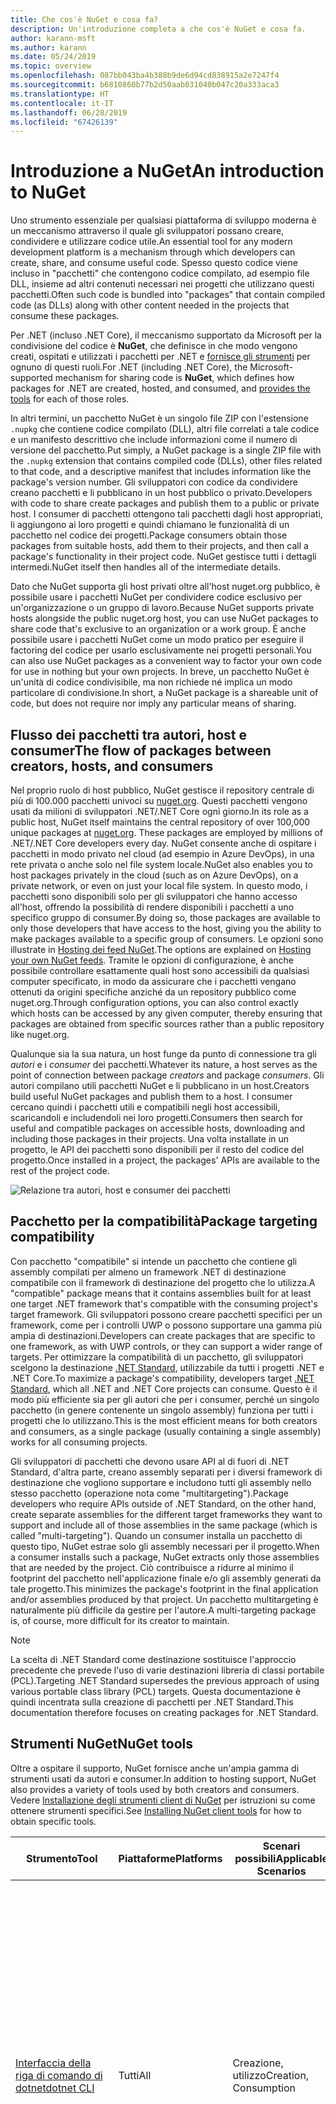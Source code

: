 ```yaml
---
title: Che cos'è NuGet e cosa fa?
description: Un'introduzione completa a che cos'è NuGet e cosa fa.
author: karann-msft
ms.author: karann
ms.date: 05/24/2019
ms.topic: overview
ms.openlocfilehash: 087bb043ba4b388b9de6d94cd838915a2e7247f4
ms.sourcegitcommit: b6810860b77b2d50aab031040b047c20a333aca3
ms.translationtype: HT
ms.contentlocale: it-IT
ms.lasthandoff: 06/28/2019
ms.locfileid: "67426139"
---
```

# <a name="an-introduction-to-nuget"></a><span data-ttu-id="8bb40-103">Introduzione a NuGet</span><span class="sxs-lookup"><span data-stu-id="8bb40-103">An introduction to NuGet</span></span>

<span data-ttu-id="8bb40-104">Uno strumento essenziale per qualsiasi piattaforma di sviluppo moderna è un meccanismo attraverso il quale gli sviluppatori possano creare, condividere e utilizzare codice utile.</span><span class="sxs-lookup"><span data-stu-id="8bb40-104">An essential tool for any modern development platform is a mechanism through which developers can create, share, and consume useful code.</span></span> <span data-ttu-id="8bb40-105">Spesso questo codice viene incluso in "pacchetti" che contengono codice compilato, ad esempio file DLL, insieme ad altri contenuti necessari nei progetti che utilizzano questi pacchetti.</span><span class="sxs-lookup"><span data-stu-id="8bb40-105">Often such code is bundled into "packages" that contain compiled code (as DLLs) along with other content needed in the projects that consume these packages.</span></span>

<span data-ttu-id="8bb40-106">Per .NET (incluso .NET Core), il meccanismo supportato da Microsoft per la condivisione del codice è **NuGet**, che definisce in che modo vengono creati, ospitati e utilizzati i pacchetti per .NET e [fornisce gli strumenti](install-nuget-client-tools.md) per ognuno di questi ruoli.</span><span class="sxs-lookup"><span data-stu-id="8bb40-106">For .NET (including .NET Core), the Microsoft-supported mechanism for sharing code is **NuGet**, which defines how packages for .NET are created, hosted, and consumed, and [provides the tools](install-nuget-client-tools.md) for each of those roles.</span></span>

<span data-ttu-id="8bb40-107">In altri termini, un pacchetto NuGet è un singolo file ZIP con l'estensione `.nupkg` che contiene codice compilato (DLL), altri file correlati a tale codice e un manifesto descrittivo che include informazioni come il numero di versione del pacchetto.</span><span class="sxs-lookup"><span data-stu-id="8bb40-107">Put simply, a NuGet package is a single ZIP file with the `.nupkg` extension that contains compiled code (DLLs), other files related to that code, and a descriptive manifest that includes information like the package's version number.</span></span> <span data-ttu-id="8bb40-108">Gli sviluppatori con codice da condividere creano pacchetti e li pubblicano in un host pubblico o privato.</span><span class="sxs-lookup"><span data-stu-id="8bb40-108">Developers with code to share create packages and publish them to a public or private host.</span></span> <span data-ttu-id="8bb40-109">I consumer di pacchetti ottengono tali pacchetti dagli host appropriati, li aggiungono ai loro progetti e quindi chiamano le funzionalità di un pacchetto nel codice dei progetti.</span><span class="sxs-lookup"><span data-stu-id="8bb40-109">Package consumers obtain those packages from suitable hosts, add them to their projects, and then call a package's functionality in their project code.</span></span> <span data-ttu-id="8bb40-110">NuGet gestisce tutti i dettagli intermedi.</span><span class="sxs-lookup"><span data-stu-id="8bb40-110">NuGet itself then handles all of the intermediate details.</span></span>

<span data-ttu-id="8bb40-111">Dato che NuGet supporta gli host privati oltre all'host nuget.org pubblico, è possibile usare i pacchetti NuGet per condividere codice esclusivo per un'organizzazione o un gruppo di lavoro.</span><span class="sxs-lookup"><span data-stu-id="8bb40-111">Because NuGet supports private hosts alongside the public nuget.org host, you can use NuGet packages to share code that's exclusive to an organization or a work group.</span></span> <span data-ttu-id="8bb40-112">È anche possibile usare i pacchetti NuGet come un modo pratico per eseguire il factoring del codice per usarlo esclusivamente nei progetti personali.</span><span class="sxs-lookup"><span data-stu-id="8bb40-112">You can also use NuGet packages as a convenient way to factor your own code for use in nothing but your own projects.</span></span> <span data-ttu-id="8bb40-113">In breve, un pacchetto NuGet è un'unità di codice condivisibile, ma non richiede né implica un modo particolare di condivisione.</span><span class="sxs-lookup"><span data-stu-id="8bb40-113">In short, a NuGet package is a shareable unit of code, but does not require nor imply any particular means of sharing.</span></span>

## <a name="the-flow-of-packages-between-creators-hosts-and-consumers"></a><span data-ttu-id="8bb40-114">Flusso dei pacchetti tra autori, host e consumer</span><span class="sxs-lookup"><span data-stu-id="8bb40-114">The flow of packages between creators, hosts, and consumers</span></span>

<span data-ttu-id="8bb40-115">Nel proprio ruolo di host pubblico, NuGet gestisce il repository centrale di più di 100.000 pacchetti univoci su [nuget.org](https://www.nuget.org). Questi pacchetti vengono usati da milioni di sviluppatori .NET/.NET Core ogni giorno.</span><span class="sxs-lookup"><span data-stu-id="8bb40-115">In its role as a public host, NuGet itself maintains the central repository of over 100,000 unique packages at [nuget.org](https://www.nuget.org). These packages are employed by millions of .NET/.NET Core developers every day.</span></span> <span data-ttu-id="8bb40-116">NuGet consente anche di ospitare i pacchetti in modo privato nel cloud (ad esempio in Azure DevOps), in una rete privata o anche solo nel file system locale.</span><span class="sxs-lookup"><span data-stu-id="8bb40-116">NuGet also enables you to host packages privately in the cloud (such as on Azure DevOps), on a private network, or even on just your local file system.</span></span> <span data-ttu-id="8bb40-117">In questo modo, i pacchetti sono disponibili solo per gli sviluppatori che hanno accesso all'host, offrendo la possibilità di rendere disponibili i pacchetti a uno specifico gruppo di consumer.</span><span class="sxs-lookup"><span data-stu-id="8bb40-117">By doing so, those packages are available to only those developers that have access to the host, giving you the ability to make packages available to a specific group of consumers.</span></span> <span data-ttu-id="8bb40-118">Le opzioni sono illustrate in [Hosting dei feed NuGet](hosting-packages/overview.md).</span><span class="sxs-lookup"><span data-stu-id="8bb40-118">The options are explained on [Hosting your own NuGet feeds](hosting-packages/overview.md).</span></span> <span data-ttu-id="8bb40-119">Tramite le opzioni di configurazione, è anche possibile controllare esattamente quali host sono accessibili da qualsiasi computer specificato, in modo da assicurare che i pacchetti vengano ottenuti da origini specifiche anziché da un repository pubblico come nuget.org.</span><span class="sxs-lookup"><span data-stu-id="8bb40-119">Through configuration options, you can also control exactly which hosts can be accessed by any given computer, thereby ensuring that packages are obtained from specific sources rather than a public repository like nuget.org.</span></span>

<span data-ttu-id="8bb40-120">Qualunque sia la sua natura, un host funge da punto di connessione tra gli *autori* e i *consumer* dei pacchetti.</span><span class="sxs-lookup"><span data-stu-id="8bb40-120">Whatever its nature, a host serves as the point of connection between package *creators* and package *consumers*.</span></span> <span data-ttu-id="8bb40-121">Gli autori compilano utili pacchetti NuGet e li pubblicano in un host.</span><span class="sxs-lookup"><span data-stu-id="8bb40-121">Creators build useful NuGet packages and publish them to a host.</span></span> <span data-ttu-id="8bb40-122">I consumer cercano quindi i pacchetti utili e compatibili negli host accessibili, scaricandoli e includendoli nei loro progetti.</span><span class="sxs-lookup"><span data-stu-id="8bb40-122">Consumers then search for useful and compatible packages on accessible hosts, downloading and including those packages in their projects.</span></span> <span data-ttu-id="8bb40-123">Una volta installate in un progetto, le API dei pacchetti sono disponibili per il resto del codice del progetto.</span><span class="sxs-lookup"><span data-stu-id="8bb40-123">Once installed in a project, the packages' APIs are available to the rest of the project code.</span></span>

![Relazione tra autori, host e consumer dei pacchetti](media/nuget-roles.png)

## <a name="package-targeting-compatibility"></a><span data-ttu-id="8bb40-125">Pacchetto per la compatibilità</span><span class="sxs-lookup"><span data-stu-id="8bb40-125">Package targeting compatibility</span></span>

<span data-ttu-id="8bb40-126">Con pacchetto "compatibile" si intende un pacchetto che contiene gli assembly compilati per almeno un framework .NET di destinazione compatibile con il framework di destinazione del progetto che lo utilizza.</span><span class="sxs-lookup"><span data-stu-id="8bb40-126">A "compatible" package means that it contains assemblies built for at least one target .NET framework that's compatible with the consuming project's target framework.</span></span> <span data-ttu-id="8bb40-127">Gli sviluppatori possono creare pacchetti specifici per un framework, come per i controlli UWP o possono supportare una gamma più ampia di destinazioni.</span><span class="sxs-lookup"><span data-stu-id="8bb40-127">Developers can create packages that are specific to one framework, as with UWP controls, or they can support a wider range of targets.</span></span> <span data-ttu-id="8bb40-128">Per ottimizzare la compatibilità di un pacchetto, gli sviluppatori scelgono la destinazione [.NET Standard](/dotnet/standard/net-standard), utilizzabile da tutti i progetti .NET e .NET Core.</span><span class="sxs-lookup"><span data-stu-id="8bb40-128">To maximize a package's compatibility, developers target [.NET Standard](/dotnet/standard/net-standard), which all .NET and .NET Core projects can consume.</span></span> <span data-ttu-id="8bb40-129">Questo è il modo più efficiente sia per gli autori che per i consumer, perché un singolo pacchetto (in genere contenente un singolo assembly) funziona per tutti i progetti che lo utilizzano.</span><span class="sxs-lookup"><span data-stu-id="8bb40-129">This is the most efficient means for both creators and consumers, as a single package (usually containing a single assembly) works for all consuming projects.</span></span>

<span data-ttu-id="8bb40-130">Gli sviluppatori di pacchetti che devono usare API al di fuori di .NET Standard, d'altra parte, creano assembly separati per i diversi framework di destinazione che vogliono supportare e includono tutti gli assembly nello stesso pacchetto (operazione nota come "multitargeting").</span><span class="sxs-lookup"><span data-stu-id="8bb40-130">Package developers who require APIs outside of .NET Standard, on the other hand, create separate assemblies for the different target frameworks they want to support and include all of those assemblies in the same package (which is called "multi-targeting").</span></span> <span data-ttu-id="8bb40-131">Quando un consumer installa un pacchetto di questo tipo, NuGet estrae solo gli assembly necessari per il progetto.</span><span class="sxs-lookup"><span data-stu-id="8bb40-131">When a consumer installs such a package, NuGet extracts only those assemblies that are needed by the project.</span></span> <span data-ttu-id="8bb40-132">Ciò contribuisce a ridurre al minimo il footprint del pacchetto nell'applicazione finale e/o gli assembly generati da tale progetto.</span><span class="sxs-lookup"><span data-stu-id="8bb40-132">This minimizes the package's footprint in the final application and/or assemblies produced by that project.</span></span> <span data-ttu-id="8bb40-133">Un pacchetto multitargeting è naturalmente più difficile da gestire per l'autore.</span><span class="sxs-lookup"><span data-stu-id="8bb40-133">A multi-targeting package is, of course, more difficult for its creator to maintain.</span></span>

> [!Note]
> <span data-ttu-id="8bb40-134">La scelta di .NET Standard come destinazione sostituisce l'approccio precedente che prevede l'uso di varie destinazioni libreria di classi portabile (PCL).</span><span class="sxs-lookup"><span data-stu-id="8bb40-134">Targeting .NET Standard supersedes the previous approach of using various portable class library (PCL) targets.</span></span> <span data-ttu-id="8bb40-135">Questa documentazione è quindi incentrata sulla creazione di pacchetti per .NET Standard.</span><span class="sxs-lookup"><span data-stu-id="8bb40-135">This documentation therefore focuses on creating packages for .NET Standard.</span></span>

## <a name="nuget-tools"></a><span data-ttu-id="8bb40-136">Strumenti NuGet</span><span class="sxs-lookup"><span data-stu-id="8bb40-136">NuGet tools</span></span>

<span data-ttu-id="8bb40-137">Oltre a ospitare il supporto, NuGet fornisce anche un'ampia gamma di strumenti usati da autori e consumer.</span><span class="sxs-lookup"><span data-stu-id="8bb40-137">In addition to hosting support, NuGet also provides a variety of tools used by both creators and consumers.</span></span> <span data-ttu-id="8bb40-138">Vedere [Installazione degli strumenti client di NuGet](install-nuget-client-tools.md) per istruzioni su come ottenere strumenti specifici.</span><span class="sxs-lookup"><span data-stu-id="8bb40-138">See [Installing NuGet client tools](install-nuget-client-tools.md) for how to obtain specific tools.</span></span>

| <span data-ttu-id="8bb40-139">Strumento</span><span class="sxs-lookup"><span data-stu-id="8bb40-139">Tool</span></span> | <span data-ttu-id="8bb40-140">Piattaforme</span><span class="sxs-lookup"><span data-stu-id="8bb40-140">Platforms</span></span> | <span data-ttu-id="8bb40-141">Scenari possibili</span><span class="sxs-lookup"><span data-stu-id="8bb40-141">Applicable Scenarios</span></span> | <span data-ttu-id="8bb40-142">DESCRIZIONE</span><span class="sxs-lookup"><span data-stu-id="8bb40-142">Description</span></span> |
| --- | --- | --- | --- |
| [<span data-ttu-id="8bb40-143">Interfaccia della riga di comando di dotnet</span><span class="sxs-lookup"><span data-stu-id="8bb40-143">dotnet CLI</span></span>](consume-packages/install-use-packages-dotnet-cli.md) | <span data-ttu-id="8bb40-144">Tutti</span><span class="sxs-lookup"><span data-stu-id="8bb40-144">All</span></span> | <span data-ttu-id="8bb40-145">Creazione, utilizzo</span><span class="sxs-lookup"><span data-stu-id="8bb40-145">Creation, Consumption</span></span> | <span data-ttu-id="8bb40-146">Strumento della riga di comando per librerie .NET Core e .NET Standard e per progetti in stile SDK destinati a .NET Framework (vedere [Attributo Sdk](/dotnet/core/tools/csproj#additions)).</span><span class="sxs-lookup"><span data-stu-id="8bb40-146">CLI tool for .NET Core and .NET Standard libraries, and for SDK-style projects that target .NET Framework (see [SDK attribute](/dotnet/core/tools/csproj#additions)).</span></span> <span data-ttu-id="8bb40-147">Fornisce determinate funzionalità dell'interfaccia della riga di comando di NuGet direttamente all'interno della toolchain di .NET Core.</span><span class="sxs-lookup"><span data-stu-id="8bb40-147">Provides certain NuGet CLI capabilities directly within the .NET Core tool chain.</span></span> <span data-ttu-id="8bb40-148">Come per l'interfaccia della riga di comando di NuGet, l'interfaccia della riga di comando di dotnet non interagisce con i progetti di Visual Studio.</span><span class="sxs-lookup"><span data-stu-id="8bb40-148">As with the NuGet CLI, the dotnet CLI does not interact with Visual Studio projects.</span></span> |
| [<span data-ttu-id="8bb40-149">Interfaccia della riga di comando di nuget.exe</span><span class="sxs-lookup"><span data-stu-id="8bb40-149">nuget.exe CLI</span></span>](consume-packages/install-use-packages-nuget-cli.md) | <span data-ttu-id="8bb40-150">Tutti</span><span class="sxs-lookup"><span data-stu-id="8bb40-150">All</span></span> | <span data-ttu-id="8bb40-151">Creazione, utilizzo</span><span class="sxs-lookup"><span data-stu-id="8bb40-151">Creation, Consumption</span></span> | <span data-ttu-id="8bb40-152">Strumento della riga di comando per librerie .NET Framework e per i progetti non in stile SDK destinati alle librerie .NET Standard.</span><span class="sxs-lookup"><span data-stu-id="8bb40-152">CLI tool for .NET Framework libraries and non-SDK-style projects that target .NET Standard libraries.</span></span> <span data-ttu-id="8bb40-153">Fornisce tutte le funzionalità di NuGet, con alcuni comandi applicabili in modo specifico agli autori dei pacchetti, altri applicabili solo ai consumer e altri ancora applicabili a entrambi.</span><span class="sxs-lookup"><span data-stu-id="8bb40-153">Provides all NuGet capabilities, with some commands applying specifically to package creators, some applying only to consumers, and others applying to both.</span></span> <span data-ttu-id="8bb40-154">Ad esempio, gli autori dei pacchetti usano il comando `nuget pack` per creare un pacchetto da vari assembly e file correlati, i consumer dei pacchetti usano `nuget install` per includere i pacchetti in una cartella di progetto e tutti gli utenti usano `nuget config` per impostare le variabili di configurazione di NuGet.</span><span class="sxs-lookup"><span data-stu-id="8bb40-154">For example, package creators use the `nuget pack` command to create a package from various assemblies and related files, package consumers use `nuget install` to include packages in a project folder, and everyone uses `nuget config` to set NuGet configuration variables.</span></span> <span data-ttu-id="8bb40-155">In quanto strumento indipendente dalla piattaforma, l'interfaccia della riga di comando di NuGet non interagisce con i progetti di Visual Studio.</span><span class="sxs-lookup"><span data-stu-id="8bb40-155">As a platform-agnostic tool, the NuGet CLI does not interact with Visual Studio projects.</span></span> |
| [<span data-ttu-id="8bb40-156">Console di Gestione pacchetti</span><span class="sxs-lookup"><span data-stu-id="8bb40-156">Package Manager Console</span></span>](tools/package-manager-console.md) | <span data-ttu-id="8bb40-157">Visual Studio su Windows</span><span class="sxs-lookup"><span data-stu-id="8bb40-157">Visual Studio on Windows</span></span> | <span data-ttu-id="8bb40-158">Utilizzo</span><span class="sxs-lookup"><span data-stu-id="8bb40-158">Consumption</span></span> | <span data-ttu-id="8bb40-159">Fornisce i [comandi di PowerShell](tools/Powershell-Reference.md) per l'installazione e la gestione dei pacchetti nei progetti Visual Studio.</span><span class="sxs-lookup"><span data-stu-id="8bb40-159">Provides [PowerShell commands](tools/Powershell-Reference.md) for installing and managing packages in Visual Studio projects.</span></span> |
| [<span data-ttu-id="8bb40-160">Interfaccia utente di Gestione pacchetti</span><span class="sxs-lookup"><span data-stu-id="8bb40-160">Package Manager UI</span></span>](tools/package-manager-ui.md) | <span data-ttu-id="8bb40-161">Visual Studio su Windows</span><span class="sxs-lookup"><span data-stu-id="8bb40-161">Visual Studio on Windows</span></span> | <span data-ttu-id="8bb40-162">Utilizzo</span><span class="sxs-lookup"><span data-stu-id="8bb40-162">Consumption</span></span> | <span data-ttu-id="8bb40-163">Fornisce un'interfaccia utente di facile utilizzo per l'installazione e la gestione dei pacchetti nei progetti Visual Studio.</span><span class="sxs-lookup"><span data-stu-id="8bb40-163">Provides an easy-to-use UI for installing and managing packages in Visual Studio projects.</span></span> |
| [<span data-ttu-id="8bb40-164">Interfaccia utente di Gestisci pacchetti NuGet</span><span class="sxs-lookup"><span data-stu-id="8bb40-164">Manage NuGet UI</span></span>](/visualstudio/mac/nuget-walkthrough) | <span data-ttu-id="8bb40-165">Visual Studio per Mac</span><span class="sxs-lookup"><span data-stu-id="8bb40-165">Visual Studio for Mac</span></span> | <span data-ttu-id="8bb40-166">Utilizzo</span><span class="sxs-lookup"><span data-stu-id="8bb40-166">Consumption</span></span> | <span data-ttu-id="8bb40-167">Fornisce un'interfaccia utente di semplice utilizzo per l'installazione e la gestione dei pacchetti nei progetti di Visual Studio per Mac.</span><span class="sxs-lookup"><span data-stu-id="8bb40-167">Provide an easy-to-use UI for installing and managing packages in Visual Studio for Mac projects.</span></span> |
| [<span data-ttu-id="8bb40-168">MSBuild</span><span class="sxs-lookup"><span data-stu-id="8bb40-168">MSBuild</span></span>](reference/msbuild-targets.md) | <span data-ttu-id="8bb40-169">WINDOWS</span><span class="sxs-lookup"><span data-stu-id="8bb40-169">Windows</span></span> | <span data-ttu-id="8bb40-170">Creazione, utilizzo</span><span class="sxs-lookup"><span data-stu-id="8bb40-170">Creation, Consumption</span></span> | <span data-ttu-id="8bb40-171">Fornisce la possibilità di creare pacchetti e ripristinare quelli usati in un progetto direttamente tramite la toolchain di MSBuild.</span><span class="sxs-lookup"><span data-stu-id="8bb40-171">Provides the ability to create packages and restore packages used in a project directly through the MSBuild tool chain.</span></span> |

<span data-ttu-id="8bb40-172">Come si può notare, gli strumenti NuGet da usare variano notevolmente in base al fatto che si stiano creando, utilizzando o pubblicando i pacchetti, oltre che in base alla piattaforma in uso.</span><span class="sxs-lookup"><span data-stu-id="8bb40-172">As you can see, the NuGet tools you work with depend greatly on whether you're creating, consuming, or publishing packages, and the platform on which you're working.</span></span> <span data-ttu-id="8bb40-173">Gli autori dei pacchetti in genere sono anche consumer, dal momento che compilano sulla base di funzionalità disponibili in altri pacchetti NuGet.</span><span class="sxs-lookup"><span data-stu-id="8bb40-173">Package creators are typically also consumers, as they build on top of functionality that exists in other NuGet packages.</span></span> <span data-ttu-id="8bb40-174">E tali pacchetti, naturalmente, possono dipendere a loro volta da altri.</span><span class="sxs-lookup"><span data-stu-id="8bb40-174">And those packages, of course, may in turn depend on still others.</span></span>

<span data-ttu-id="8bb40-175">Per altre informazioni, iniziare con gli articoli [Flusso di lavoro della creazione di pacchetti](create-packages/Overview-and-Workflow.md) e [Flusso di lavoro dell'utilizzo di pacchetti](consume-packages/Overview-and-Workflow.md).</span><span class="sxs-lookup"><span data-stu-id="8bb40-175">For more information, start with the [Package creation workflow](create-packages/Overview-and-Workflow.md) and [Package consumption workflow](consume-packages/Overview-and-Workflow.md) articles.</span></span>

## <a name="managing-dependencies"></a><span data-ttu-id="8bb40-176">Gestione delle dipendenze</span><span class="sxs-lookup"><span data-stu-id="8bb40-176">Managing dependencies</span></span>

<span data-ttu-id="8bb40-177">La possibilità di riutilizzare facilmente il lavoro di altri utenti è una delle funzionalità più utili di un sistema di gestione pacchetti.</span><span class="sxs-lookup"><span data-stu-id="8bb40-177">The ability to easily build on the work of others is one of most powerful features of a package management system.</span></span> <span data-ttu-id="8bb40-178">Di conseguenza, la maggior parte delle operazioni eseguite da NuGet è correlata alla gestione di tale albero delle dipendenze, o "grafico", per conto di un progetto.</span><span class="sxs-lookup"><span data-stu-id="8bb40-178">Accordingly, much of what NuGet does is managing that dependency tree or "graph" on behalf of a project.</span></span> <span data-ttu-id="8bb40-179">Detto in parole più semplici, sarà necessario preoccuparsi solo dei pacchetti che si usano direttamente in un progetto.</span><span class="sxs-lookup"><span data-stu-id="8bb40-179">Simply said, you need only concern yourself with those packages that you're directly using in a project.</span></span> <span data-ttu-id="8bb40-180">Se uno di questi pacchetti utilizza altri pacchetti (che possono a loro volta utilizzare altri pacchetti), NuGet si occupa di tutte queste dipendenze di livello inferiore.</span><span class="sxs-lookup"><span data-stu-id="8bb40-180">If any of those packages themselves consume other packages (which can, in turn, consume still others), NuGet takes care of all those down-level dependencies.</span></span>

<span data-ttu-id="8bb40-181">La figura seguente mostra un progetto che dipende da cinque pacchetti, che a loro volta dipendono da un numero di altri pacchetti.</span><span class="sxs-lookup"><span data-stu-id="8bb40-181">The following image shows a project that depends on five packages, which in turn depend on a number of others.</span></span>

![Esempio di grafico dipendenze di NuGet per un progetto .NET](media/dependency-graph.png)

<span data-ttu-id="8bb40-183">Si noti che alcuni pacchetti compaiono più volte nel grafico dipendenze.</span><span class="sxs-lookup"><span data-stu-id="8bb40-183">Notice that some packages appear multiple times in the dependency graph.</span></span> <span data-ttu-id="8bb40-184">Ad esempio, sono visibili tre diversi consumer del pacchetto B e ogni consumer potrebbe anche specificare una versione diversa per tale pacchetto (non riportato nella figura).</span><span class="sxs-lookup"><span data-stu-id="8bb40-184">For example, there are three different consumers of package B, and each consumer might also specify a different version for that package (not shown).</span></span> <span data-ttu-id="8bb40-185">Si tratta di una situazione comune, in particolare per i pacchetti usati diffusamente.</span><span class="sxs-lookup"><span data-stu-id="8bb40-185">This is a common occurrence, especially for widely-used packages.</span></span> <span data-ttu-id="8bb40-186">Fortunatamente NuGet esegue tutte le operazioni necessarie per determinare esattamente quale versione del pacchetto B soddisfi tutti i consumer.</span><span class="sxs-lookup"><span data-stu-id="8bb40-186">NuGet fortunately does all the hard work to determine exactly which version of package B satisfies all consumers.</span></span> <span data-ttu-id="8bb40-187">NuGet fa quindi lo stesso per tutti gli altri pacchetti, indipendentemente dal livello di profondità del grafico dipendenze.</span><span class="sxs-lookup"><span data-stu-id="8bb40-187">NuGet then does the same for all other packages, no matter how deep the dependency graph.</span></span>

<span data-ttu-id="8bb40-188">Per maggiori dettagli sul funzionamento di questo servizio in NuGet, vedere [Risoluzione delle dipendenze](consume-packages/dependency-resolution.md).</span><span class="sxs-lookup"><span data-stu-id="8bb40-188">For more details on how NuGet performs this service, see [Dependency resolution](consume-packages/dependency-resolution.md).</span></span>

## <a name="tracking-references-and-restoring-packages"></a><span data-ttu-id="8bb40-189">Rilevamento dei riferimenti e ripristino dei pacchetti</span><span class="sxs-lookup"><span data-stu-id="8bb40-189">Tracking references and restoring packages</span></span>

<span data-ttu-id="8bb40-190">Dal momento che i progetti possono essere spostati facilmente tra computer degli sviluppatori, repository del controllo del codice sorgente, server di compilazione e così via, è estremamente poco pratico mantenere gli assembly binari dei pacchetti NuGet associati direttamente a un progetto.</span><span class="sxs-lookup"><span data-stu-id="8bb40-190">Because projects can easily move between developer computers, source control repositories, build servers, and so forth, it's highly impractical to keep the binary assemblies of NuGet packages directly bound to a project.</span></span> <span data-ttu-id="8bb40-191">In questo modo, ogni copia del progetto avrebbe dimensioni inutilmente molto grandi, con conseguente spreco di spazio nei repository del controllo del codice sorgente.</span><span class="sxs-lookup"><span data-stu-id="8bb40-191">Doing so would make each copy of the project unnecessarily bloated (and thereby waste space in source control repositories).</span></span> <span data-ttu-id="8bb40-192">Risulterebbe anche molto difficile aggiornare i file binari del pacchetto a versioni più recenti, perché gli aggiornamenti dovrebbero essere applicati a tutte le copie del progetto.</span><span class="sxs-lookup"><span data-stu-id="8bb40-192">It would also make it very difficult to update package binaries to newer versions as updates would have to be applied across all copies of the project.</span></span>

<span data-ttu-id="8bb40-193">NuGet gestisce invece un semplice elenco di riferimento dei pacchetti da cui dipende un progetto, incluse sia le dipendenze di primo livello che quelle di livello inferiore.</span><span class="sxs-lookup"><span data-stu-id="8bb40-193">NuGet instead maintains a simple reference list of the packages upon which a project depends, including both top-level and down-level dependencies.</span></span> <span data-ttu-id="8bb40-194">Ovvero, quando si installa un pacchetto da un host in un progetto, NuGet registra l'identificatore del pacchetto e il numero di versione nell'elenco di riferimento.</span><span class="sxs-lookup"><span data-stu-id="8bb40-194">That is, whenever you install a package from some host into a project, NuGet records the package identifier and version number in the reference list.</span></span> <span data-ttu-id="8bb40-195">La disinstallazione di un pacchetto, naturalmente, ne comporta la rimozione dall'elenco. NuGet offre quindi un modo per ripristinare tutti i pacchetti a cui si fa riferimento su richiesta, come descritto in [Ripristino di pacchetti](consume-packages/package-restore.md).</span><span class="sxs-lookup"><span data-stu-id="8bb40-195">(Uninstalling a package, of course, removes it from the list.) NuGet then provides a means to restore all referenced packages upon request, as described on [Package restore](consume-packages/package-restore.md).</span></span>

![Nell'installazione del pacchetto viene creato un elenco di riferimenti NuGet che può essere usato per ripristinare i pacchetti in un'altra posizione.](media/nuget-restore.png)

<span data-ttu-id="8bb40-197">Con solo questo elenco di riferimenti, NuGet può quindi reinstallare, ovvero *ripristinare*, successivamente tutti questi pacchetti da host pubblici e/o privati.</span><span class="sxs-lookup"><span data-stu-id="8bb40-197">With only the reference list, NuGet can then reinstall&mdash;that is, *restore*&mdash;all of those packages from public and/or private hosts at any later time.</span></span> <span data-ttu-id="8bb40-198">Quando si esegue il commit di un progetto nel controllo del codice sorgente o lo si condivide in qualsiasi altro modo, è necessario includere solo l'elenco dei riferimenti e non occorre escludere eventuali file binari dei pacchetti (vedere [Pacchetti e controllo del codice sorgente](consume-packages/packages-and-source-control.md)).</span><span class="sxs-lookup"><span data-stu-id="8bb40-198">When committing a project to source control, or sharing it in some other way, you include only the reference list and exclude any package binaries (see [Packages and source control](consume-packages/packages-and-source-control.md).)</span></span>

<span data-ttu-id="8bb40-199">Il computer che riceve un progetto, ad esempio un server di compilazione che ottiene una copia del progetto come parte di un sistema di distribuzione automatica, chiede semplicemente a NuGet di ripristinare le dipendenze ogni volta che sono necessarie.</span><span class="sxs-lookup"><span data-stu-id="8bb40-199">The computer that receives a project, such as a build server obtaining a copy of the project as part of an automated deployment system, simply asks NuGet to restore dependencies whenever they're needed.</span></span> <span data-ttu-id="8bb40-200">Sistemi di compilazione come Azure DevOps prevedono passaggi di "ripristino NuGet" per questo esatto scopo.</span><span class="sxs-lookup"><span data-stu-id="8bb40-200">Build systems like Azure DevOps provide "NuGet restore" steps for this exact purpose.</span></span> <span data-ttu-id="8bb40-201">Analogamente, quando gli sviluppatori ottengono una copia di un progetto (come avviene nel caso della clonazione di un repository), possono richiamare un comando come `nuget restore` (interfaccia della riga di comando di NuGet), `dotnet restore` (interfaccia della riga di comando di dotnet), o `Install-Package` (console di Gestione pacchetti) per ottenere tutti i pacchetti necessari.</span><span class="sxs-lookup"><span data-stu-id="8bb40-201">Similarly, when developers obtain a copy of a project (as when cloning a repository), they can invoke command like `nuget restore` (NuGet CLI), `dotnet restore` (dotnet CLI), or `Install-Package` (Package Manager Console) to obtain all the necessary packages.</span></span> <span data-ttu-id="8bb40-202">Visual Studio, per la propria parte, ripristina automaticamente i pacchetti quando compila un progetto, a condizione che il ripristino automatico sia abilitato, come descritto in [Ripristino di pacchetti](consume-packages/package-restore.md).</span><span class="sxs-lookup"><span data-stu-id="8bb40-202">Visual Studio, for its part, automatically restores packages when building a project (provided that automatic restore is enabled, as described on [Package restore](consume-packages/package-restore.md)).</span></span>

<span data-ttu-id="8bb40-203">Chiaramente, quindi, il ruolo primario di NuGet in cui gli sviluppatori sono coinvolti è la gestione di tale elenco di riferimenti per conto del progetto e la disponibilità di strumenti per ripristinare (e aggiornare) in modo efficiente tali pacchetti con riferimenti.</span><span class="sxs-lookup"><span data-stu-id="8bb40-203">Clearly, then, NuGet's primary role where developers are concerned is maintaining that reference list on behalf of your project and providing the means to efficiently restore (and update) those referenced packages.</span></span> <span data-ttu-id="8bb40-204">Questo elenco viene mantenuto in uno di due *formati di gestione dei pacchetti*:</span><span class="sxs-lookup"><span data-stu-id="8bb40-204">This list is maintained in one of two *package management formats*, as they're called:</span></span>

- <span data-ttu-id="8bb40-205">[PackageReference](consume-packages/package-references-in-project-files.md) (o "riferimenti ai pacchetti nei file di progetto") | *(NuGet 4.0+)* Gestisce un elenco di dipendenze di livello superiore di un progetto direttamente all'interno del file di progetto, pertanto non occorre un file separato.</span><span class="sxs-lookup"><span data-stu-id="8bb40-205">[PackageReference](consume-packages/package-references-in-project-files.md) (or "package references in project files") | *(NuGet 4.0+)* Maintains a list of a project's top-level dependencies directly within the project file, so no separate file is needed.</span></span> <span data-ttu-id="8bb40-206">Un file associato, `obj/project.assets.json`, viene generato dinamicamente per gestire il grafico delle dipendenze complessive dei pacchetti usati da un progetto insieme a tutte le dipendenze di livello inferiore.</span><span class="sxs-lookup"><span data-stu-id="8bb40-206">An associated file, `obj/project.assets.json`, is dynamically generated to manage the overall dependency graph of the packages that a project uses along with all down-level dependencies.</span></span> <span data-ttu-id="8bb40-207">PackageReference viene sempre usato dai progetti .NET Core.</span><span class="sxs-lookup"><span data-stu-id="8bb40-207">PackageReference is always used by .NET Core projects.</span></span>

- <span data-ttu-id="8bb40-208">[`packages.config`](reference/packages-config.md): *(NuGet 1.0+)* File XML che gestisce un elenco completo di tutte le dipendenze nel progetto, incluse le dipendenze di altri pacchetti installati.</span><span class="sxs-lookup"><span data-stu-id="8bb40-208">[`packages.config`](reference/packages-config.md): *(NuGet 1.0+)* An XML file that maintains a flat list of all dependencies in the project, including the dependencies of other installed packages.</span></span> <span data-ttu-id="8bb40-209">I pacchetti installati o ripristinati vengono archiviati in una cartella `packages`.</span><span class="sxs-lookup"><span data-stu-id="8bb40-209">Installed or restored packages are stored in a `packages` folder.</span></span>

<span data-ttu-id="8bb40-210">Il formato di gestione dei pacchetti usato in un determinato progetto dipende dal tipo di progetto e dalla versione di NuGet (e/o Visual Studio) disponibile.</span><span class="sxs-lookup"><span data-stu-id="8bb40-210">Which package management format is employed in any given project depends on the project type, and the available version of NuGet (and/or Visual Studio).</span></span> <span data-ttu-id="8bb40-211">Per verificare il formato in uso, è sufficiente cercare `packages.config` nella radice del progetto dopo l'installazione del primo pacchetto.</span><span class="sxs-lookup"><span data-stu-id="8bb40-211">To check what format is being used, simply look for `packages.config` in the project root after installing your first package.</span></span> <span data-ttu-id="8bb40-212">Se tale file non è disponibile, cercare direttamente un elemento \<PackageReference\> nel file di progetto.</span><span class="sxs-lookup"><span data-stu-id="8bb40-212">If you don't have that file, look in the project file directly for a \<PackageReference\> element.</span></span>

<span data-ttu-id="8bb40-213">Se è possibile scegliere, è consigliabile usare PackageReference.</span><span class="sxs-lookup"><span data-stu-id="8bb40-213">When you have a choice, we recommend using PackageReference.</span></span> <span data-ttu-id="8bb40-214">Il file `packages.config` viene mantenuto per applicazioni legacy e non è più in fase di sviluppo attivo.</span><span class="sxs-lookup"><span data-stu-id="8bb40-214">`packages.config` is maintained for legacy purposes and is no longer under active development.</span></span>

> [!Tip]
> <span data-ttu-id="8bb40-215">Vari comandi dell'interfaccia della riga di comando `nuget.exe`, ad esempio `nuget install`, non aggiungono automaticamente il pacchetto all'elenco di riferimenti.</span><span class="sxs-lookup"><span data-stu-id="8bb40-215">Various `nuget.exe` CLI commands, like `nuget install`, do not automatically add the package to the reference list.</span></span> <span data-ttu-id="8bb40-216">L'elenco viene aggiornato quando si installa un pacchetto con Gestione pacchetti di Visual Studio (interfaccia utente o console) e con l'interfaccia della riga di comando `dotnet.exe`.</span><span class="sxs-lookup"><span data-stu-id="8bb40-216">The list is updated when installing a package with the Visual Studio Package Manager (UI or Console), and with `dotnet.exe` CLI.</span></span>

## <a name="what-else-does-nuget-do"></a><span data-ttu-id="8bb40-217">Che cos'altro fa NuGet?</span><span class="sxs-lookup"><span data-stu-id="8bb40-217">What else does NuGet do?</span></span>

<span data-ttu-id="8bb40-218">Finora sono state presentate le caratteristiche seguenti di NuGet:</span><span class="sxs-lookup"><span data-stu-id="8bb40-218">So far you've learned the following characteristics of NuGet:</span></span>

- <span data-ttu-id="8bb40-219">NuGet offre il repository centrale nuget.org con supporto per l'hosting privato.</span><span class="sxs-lookup"><span data-stu-id="8bb40-219">NuGet provides the central nuget.org repository with support for private hosting.</span></span>
- <span data-ttu-id="8bb40-220">NuGet offre gli strumenti di cui gli sviluppatori hanno bisogno per creare, pubblicare e utilizzare i pacchetti.</span><span class="sxs-lookup"><span data-stu-id="8bb40-220">NuGet provides the tools developers need for creating, publishing, and consuming packages.</span></span>
- <span data-ttu-id="8bb40-221">Cosa ancora più importante, NuGet gestisce un elenco dei riferimenti dei pacchetti usati in un progetto, consentendo di ripristinare e aggiornare i pacchetti da tale elenco.</span><span class="sxs-lookup"><span data-stu-id="8bb40-221">Most importantly, NuGet maintains a reference list of packages used in a project and the ability to restore and update those packages from that list.</span></span>

<span data-ttu-id="8bb40-222">Per assicurare l'efficienza di questi processi, NuGet esegue alcune ottimizzazioni in background.</span><span class="sxs-lookup"><span data-stu-id="8bb40-222">To make these processes work efficiently, NuGet does some behind-the-scenes optimizations.</span></span> <span data-ttu-id="8bb40-223">In particolare, NuGet gestisce una cache dei pacchetti e una cartella globale dei pacchetti per velocizzare le operazioni di installazione e reinstallazione.</span><span class="sxs-lookup"><span data-stu-id="8bb40-223">Most notably, NuGet manages a package cache and a global packages folder to shortcut installation and reinstallation.</span></span> <span data-ttu-id="8bb40-224">La cache consente di evitare il download di un pacchetto già installato nel computer.</span><span class="sxs-lookup"><span data-stu-id="8bb40-224">The cache avoids downloading a package that's already been installed on the machine.</span></span> <span data-ttu-id="8bb40-225">La cartella dei pacchetti globale consente a più progetti di condividere lo stesso pacchetto installato, riducendo così l'impatto complessivo di NuGet nel computer.</span><span class="sxs-lookup"><span data-stu-id="8bb40-225">The global packages folder allows multiple projects to share the same installed package, thereby reducing NuGet's overall footprint on the computer.</span></span> <span data-ttu-id="8bb40-226">La cache e la cartella dei pacchetti globale sono anche molto utili quando si esegue con frequenza il ripristino di un numero più elevato di pacchetti, come in un server di compilazione.</span><span class="sxs-lookup"><span data-stu-id="8bb40-226">The cache and global packages folder are also very helpful when you're frequently restoring a larger number of packages, as on a build server.</span></span> <span data-ttu-id="8bb40-227">Per altri dettagli su questi meccanismi, vedere [Gestione delle cartelle dei pacchetti globali e della cache](consume-packages/managing-the-global-packages-and-cache-folders.md).</span><span class="sxs-lookup"><span data-stu-id="8bb40-227">For more details on these mechanisms, see [Managing the global packages and cache folders](consume-packages/managing-the-global-packages-and-cache-folders.md).</span></span>

<span data-ttu-id="8bb40-228">All'interno di un singolo progetto, NuGet gestisce l'intero grafico dipendenze, operazione che ancora una volta include la risoluzione di più riferimenti a versioni diverse dello stesso pacchetto.</span><span class="sxs-lookup"><span data-stu-id="8bb40-228">Within an individual project, NuGet manages the overall dependency graph, which again includes resolving multiple references to different versions of the same package.</span></span> <span data-ttu-id="8bb40-229">È piuttosto comune che un progetto abbia una dipendenza da uno o più pacchetti che a loro volta hanno le stesse dipendenze.</span><span class="sxs-lookup"><span data-stu-id="8bb40-229">It's quite common that a project takes a dependency on one or more packages that themselves have the same dependencies.</span></span> <span data-ttu-id="8bb40-230">Alcuni dei pacchetti di utilità più utili su nuget.org vengono usati da molti altri pacchetti.</span><span class="sxs-lookup"><span data-stu-id="8bb40-230">Some of the most useful utility packages on nuget.org are employed by many other packages.</span></span> <span data-ttu-id="8bb40-231">Nell'intero grafico dipendenze potrebbero facilmente esistere dieci diversi riferimenti a versioni differenti dello stesso pacchetto.</span><span class="sxs-lookup"><span data-stu-id="8bb40-231">In the entire dependency graph, then, you could easily have ten different references to different versions of the same package.</span></span> <span data-ttu-id="8bb40-232">Per evitare di includere più versioni dello stesso pacchetto nell'applicazione stessa, NuGet determina la singola versione utilizzabile da tutti i consumer.</span><span class="sxs-lookup"><span data-stu-id="8bb40-232">To avoid bringing multiple versions of that package into the application itself, NuGet sorts out which single version can be used by all consumers.</span></span> <span data-ttu-id="8bb40-233">Per altre informazioni, vedere [Risoluzione delle dipendenze](consume-packages/dependency-resolution.md).</span><span class="sxs-lookup"><span data-stu-id="8bb40-233">(For more information, see [Dependency Resolution](consume-packages/dependency-resolution.md).)</span></span>

<span data-ttu-id="8bb40-234">Oltre a ciò, NuGet gestisce tutte le specifiche relative a come sono strutturati i pacchetti (tra cui [localizzazione](create-packages/creating-localized-packages.md) e [simboli di debug](create-packages/symbol-packages.md)) e a come viene fatto riferimento a tali pacchetti (tra cui [intervalli di versione](reference/package-versioning.md#version-ranges-and-wildcards) e [versioni non definitive](create-packages/prerelease-packages.md)). NuGet offre anche varie API per l'utilizzo dei relativi servizi a livello di codice, oltre a supportare gli sviluppatori che scrivono estensioni e modelli di progetto di Visual Studio.</span><span class="sxs-lookup"><span data-stu-id="8bb40-234">Beyond that, NuGet maintains all the specifications related to how packages are structured (including [localization](create-packages/creating-localized-packages.md) and [debug symbols](create-packages/symbol-packages.md)) and how they are referenced (including [version ranges](reference/package-versioning.md#version-ranges-and-wildcards) and [pre-release versions](create-packages/prerelease-packages.md).) NuGet also provides various APIs to work with its services programmatically, and provides support for developers who write Visual Studio extensions and project templates.</span></span>

<span data-ttu-id="8bb40-235">Dedicare alcuni minuti all'analisi del sommario di questa documentazione per vedere tutte le funzionalità presentate, insieme alle note sulla versione risalenti agli albori di NuGet.</span><span class="sxs-lookup"><span data-stu-id="8bb40-235">Take a moment to browse the table of contents for this documentation, and you see all of these capabilities represented there, along with release notes dating back to NuGet's beginnings.</span></span>

## <a name="comments-contributions-and-issues"></a><span data-ttu-id="8bb40-236">Commenti, contributi e problemi</span><span class="sxs-lookup"><span data-stu-id="8bb40-236">Comments, contributions, and issues</span></span>

<span data-ttu-id="8bb40-237">I commenti e i contributi a questa documentazione sono ben accetti. Basta selezionare i comandi **Feedback** e **Modifica** nella parte superiore di qualsiasi pagina oppure visitare il [repository docs](https://github.com/NuGet/docs.microsoft.com-nuget/) e l'[elenco dei problemi di docs](https://github.com/NuGet/docs.microsoft.com-nuget/issues) su GitHub.</span><span class="sxs-lookup"><span data-stu-id="8bb40-237">Finally, we very much welcome comments and contributions to this documentation&mdash;just select the **Feedback** and **Edit** commands on the top of any page, or visit the [docs repository](https://github.com/NuGet/docs.microsoft.com-nuget/) and [docs issue list](https://github.com/NuGet/docs.microsoft.com-nuget/issues) on GitHub.</span></span>

<span data-ttu-id="8bb40-238">Sono ben accetti anche i contributi a NuGet tramite i [vari repository GitHub](https://github.com/NuGet/Home). I problemi relativi a NuGet sono reperibili in [https://github.com/NuGet/home/issues](https://github.com/NuGet/home/issues).</span><span class="sxs-lookup"><span data-stu-id="8bb40-238">We also welcome contributions to NuGet itself through its [various GitHub repositories](https://github.com/NuGet/Home); NuGet issues can be found on [https://github.com/NuGet/home/issues](https://github.com/NuGet/home/issues).</span></span>

<span data-ttu-id="8bb40-239">Buon divertimento con NuGet!</span><span class="sxs-lookup"><span data-stu-id="8bb40-239">Enjoy your NuGet experience!</span></span>
